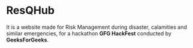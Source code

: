 # ResQHub

It is a website made for Risk Management during disaster, calamities and similar emergencies, for a hackathon **GFG HackFest** conducted by **GeeksForGeeks**.

